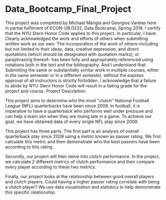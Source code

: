 # Data_Bootcamp_Final_Project

This project was completed by Michael Mangia and Georgios Varelas here in partial fulfilment of ECON-UB.0232,
Data Bootcamp, Spring 2018. I certify that the NYU Stern Honor Code applies to this project.
In particular, I have:
Clearly acknowledged the work and efforts of others when submitting written work as our own.
The incorporation of the work of others–including but not limited to their ideas, data, creative
expression, and direct quotations (which should be designated with quotation marks), or paraphrasing
thereof– has been fully and appropriately referenced using notations both in the text
and the bibliography.
And I understand that:
Submitting the same or substantially similar work in multiple courses, either in the same semester
or in a different semester, without the express approval of all instructors is strictly forbidden.
I acknowledge that a failure to abide by NYU Stern Honor Code will result in a failing grade for
the project and course.
Project Description:

This project aims to determine who the most "clutch" National Football League (NFL) quarterbacks have been since 2009. In football, it is imperative to have a quarterback who performs well under pressure and can help a team win when they are losing late in a game. To achieve our goal, we have obtained data of every single NFL play since 2009.

This project has three parts. The first part is an analysis of overall quarterback play since 2009 using a metric known as passer rating. We first calculate this metric and then demonstrate who the best passers have been according to this rating.

Secondly, our project will then delve into clutch performance. In the project, we calculate 2 different metrics of clutch performance and then compare every player according to these two metrics.

Finally, our project looks at the relationship between good overall players and clutch players. Could having a higher passer rating correlate with being a clutch player? We use data visualization and statistics to help demonstrate this specific relationship.

